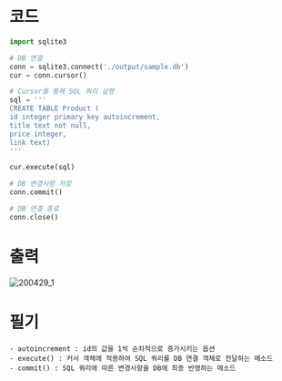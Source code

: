 # 코드
~~~python
import sqlite3

# DB 연결
conn = sqlite3.connect('./output/sample.db')
cur = conn.cursor()

# Cursor를 통해 SQL 쿼리 실행
sql = '''
CREATE TABLE Product (
id integer primary key autoincrement,
title text not null,
price integer,
link text)
'''

cur.execute(sql)

# DB 변경사항 저장
conn.commit()

# DB 연결 종료
conn.close()
~~~

# 출력
![200429_1](https://user-images.githubusercontent.com/48504392/80577500-f7048f80-8a41-11ea-89e8-d96bee5a6d13.png)  

# 필기
~~~
- autoincrement : id의 값을 1씩 순차적으로 증가시키는 옵션
- execute() : 커서 객체에 적용하여 SQL 쿼리를 DB 연결 객체로 전달하는 메소드
- commit() : SQL 쿼리에 따른 변경사항을 DB에 최종 반영하는 메소드
~~~
